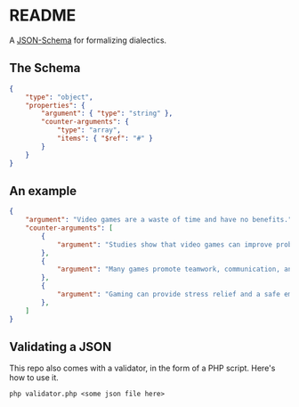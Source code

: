 # README

A [JSON-Schema](https://json-schema.org) for formalizing dialectics.

## The Schema

```json
{
    "type": "object",
    "properties": {
        "argument": { "type": "string" },
        "counter-arguments": {
            "type": "array",
            "items": { "$ref": "#" }
        }
    }
}
```

## An example

```json
{
    "argument": "Video games are a waste of time and have no benefits.",
    "counter-arguments": [
        {
            "argument": "Studies show that video games can improve problem-solving, spatial reasoning, and reaction time."
        },
        {
            "argument": "Many games promote teamwork, communication, and social bonding — especially in online multiplayer environments."
        },
        {
            "argument": "Gaming can provide stress relief and a safe emotional outlet for many people."
        },
    ]
}
```

## Validating a JSON

This repo also comes with a validator, in the form of a PHP script. Here's how
to use it.

```
php validator.php <some json file here>
```
